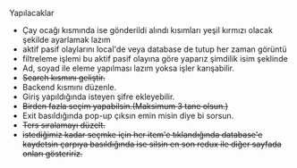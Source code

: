 Yapılacaklar

- Çay ocağı kısmında ise gönderildi alındı kısımları yeşil kırmızı olacak şekilde ayarlamak lazım
- aktif pasif olaylarını local'de veya database de tutup her zaman görüntü
- filtreleme işlemi bu aktif pasif olayına göre yaparız şimdilik isim şeklinde
- Ad, soyad ile eleme yapılması lazım yoksa işler karışabilir.
- ~~Search kısmını geliştir.~~
- Backend kısmını düzenle.
- Giriş yapıldığında isteyen şifre ekleyebilir.
- ~~Birden fazla seçim yapabilsin.(Maksimum 3 tane olsun.)~~
- Exit basıldığında pop-up çıksın emin misin diye bi sorsun.
- ~~Ters sıralamayı düzelt.~~
- ~~istediğimiz kadar seçmke için her item'e tıklandığında database'e kaydetsin çarpıya basıldığında ise silsin en son redux ile diğer sayfada onları gösteririz.~~
